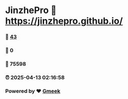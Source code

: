 # JinzhePro :link: https://jinzhepro.github.io/ 
### :page_facing_up: [43](https://jinzhepro.github.io//tag.html) 
### :speech_balloon: 0 
### :hibiscus: 75598 
### :alarm_clock: 2025-04-13 02:16:58 
### Powered by :heart: [Gmeek](https://github.com/Meekdai/Gmeek)
